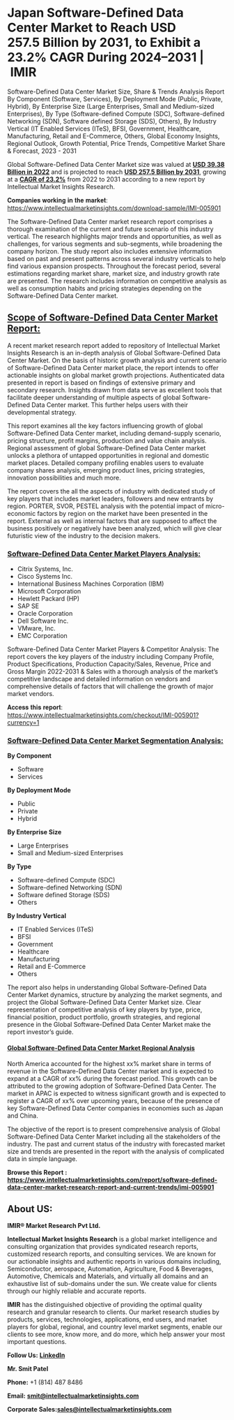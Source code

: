 <h1 class="article-headline">Japan Software-Defined Data Center Market to Reach USD <strong style="font-style: inherit;">257.5&nbsp;</strong>Billion by 2031, to Exhibit a 23.2% CAGR During 2024&ndash;2031 |&nbsp;IMIR</h1>
<p>Software-Defined Data Center Market Size, Share &amp; Trends Analysis Report By Component (Software, Services), By Deployment Mode (Public, Private, Hybrid), By Enterprise Size (Large Enterprises, Small and Medium-sized Enterprises), By Type (Software-defined Compute (SDC), Software-defined Networking (SDN), Software defined Storage (SDS), Others), By Industry Vertical (IT Enabled Services (ITeS), BFSI, Government, Healthcare, Manufacturing, Retail and E-Commerce, Others, Global Economy Insights, Regional Outlook, Growth Potential, Price Trends, Competitive Market Share &amp; Forecast, 2023 - 2031</p>
<p>Global Software-Defined Data Center Market size was valued at&nbsp;<strong style="font-style: inherit;"><u>USD 39.38 Billion in 2022</u></strong>&nbsp;and is projected to reach&nbsp;<strong style="font-style: inherit;"><u>USD 257.5 Billion by 2031</u></strong>, growing at a&nbsp;<strong style="font-style: inherit;"><u>CAGR of 23.2%</u></strong>&nbsp;from 2022 to 2031 according to a new report by Intellectual Market Insights Research.</p>
<p>𝐂𝐨𝐦𝐩𝐚𝐧𝐢𝐞𝐬 𝐰𝐨𝐫𝐤𝐢𝐧𝐠 𝐢𝐧 𝐭𝐡𝐞 𝐦𝐚𝐫𝐤𝐞𝐭: <a href="https://www.intellectualmarketinsights.com/download-sample/IMI-005901">https://www.intellectualmarketinsights.com/download-sample/IMI-005901</a></p>
<p>The Software-Defined Data Center market research report comprises a thorough examination of the current and future scenario of this industry vertical. The research highlights major trends and opportunities, as well as challenges, for various segments and sub-segments, while broadening the company horizon. The study report also includes extensive information based on past and present patterns across several industry verticals to help find various expansion prospects. Throughout the forecast period, several estimations regarding market share, market size, and industry growth rate are presented. The research includes information on competitive analysis as well as consumption habits and pricing strategies depending on the Software-Defined Data Center market.</p>
<h2><strong><u>Scope of Software-Defined Data Center Market Report:</u></strong></h2>
<p>A recent market research report added to repository of Intellectual Market Insights Research is an in-depth analysis of Global Software-Defined Data Center Market. On the basis of historic growth analysis and current scenario of Software-Defined Data Center market place, the report intends to offer actionable insights on global market growth projections. Authenticated data presented in report is based on findings of extensive primary and secondary research. Insights drawn from data serve as excellent tools that facilitate deeper understanding of multiple aspects of global Software-Defined Data Center market. This further helps users with their developmental strategy.</p>
<p>This report examines all the key factors influencing growth of global Software-Defined Data Center market, including demand-supply scenario, pricing structure, profit margins, production and value chain analysis. Regional assessment of global Software-Defined Data Center market unlocks a plethora of untapped opportunities in regional and domestic market places. Detailed company profiling enables users to evaluate company shares analysis, emerging product lines, pricing strategies, innovation possibilities and much more.</p>
<p>The report covers the all the aspects of industry with dedicated study of key players that includes market leaders, followers and new entrants by region. PORTER, SVOR, PESTEL analysis with the potential impact of micro-economic factors by region on the market have been presented in the report. External as well as internal factors that are supposed to affect the business positively or negatively have been analyzed, which will give clear futuristic view of the industry to the decision makers.</p>
<h3><strong style="font-style: inherit;"><u>Software-Defined Data Center Market Players Analysis:</u></strong></h3>
<ul>
<li>Citrix Systems, Inc.</li>
<li>Cisco Systems Inc.</li>
<li>International Business Machines Corporation (IBM)</li>
<li>Microsoft Corporation</li>
<li>Hewlett Packard (HP)</li>
<li>SAP SE</li>
<li>Oracle Corporation</li>
<li>Dell Software Inc.</li>
<li>VMware, Inc.</li>
<li>EMC Corporation</li>
</ul>
<p>Software-Defined Data Center Market Players &amp; Competitor Analysis: The report covers the key players of the industry including Company Profile, Product Specifications, Production Capacity/Sales, Revenue, Price and Gross Margin 2022-2031 &amp; Sales with a thorough analysis of the market&rsquo;s competitive landscape and detailed information on vendors and comprehensive details of factors that will challenge the growth of major market vendors.</p>
<p>𝐀𝐜𝐜𝐞𝐬𝐬 𝐭𝐡𝐢𝐬 𝐫𝐞𝐩𝐨𝐫𝐭: <a href="https://www.intellectualmarketinsights.com/checkout/IMI-005901?currency=1">https://www.intellectualmarketinsights.com/checkout/IMI-005901?currency=1</a> &nbsp;&nbsp;&nbsp;&nbsp;&nbsp;&nbsp; &nbsp;&nbsp;&nbsp;&nbsp;&nbsp;&nbsp;&nbsp;&nbsp;&nbsp;&nbsp;&nbsp;</p>
<h3><strong><u>Software-Defined Data Center Market Segmentation Analysis:</u></strong></h3>
<p><strong style="font-style: inherit;">By Component</strong></p>
<ul>
<li>Software</li>
<li>Services</li>
</ul>
<p><strong style="font-style: inherit;">By Deployment Mode</strong></p>
<ul>
<li>Public</li>
<li>Private</li>
<li>Hybrid</li>
</ul>
<p><strong style="font-style: inherit;">By Enterprise Size</strong></p>
<ul>
<li>Large Enterprises</li>
<li>Small and Medium-sized Enterprises</li>
</ul>
<p><strong style="font-style: inherit;">By Type</strong></p>
<ul>
<li>Software-defined Compute (SDC)</li>
<li>Software-defined Networking (SDN)</li>
<li>Software defined Storage (SDS)</li>
<li>Others</li>
</ul>
<p><strong style="font-style: inherit;">By Industry Vertical</strong></p>
<ul>
<li>IT Enabled Services (ITeS)</li>
<li>BFSI</li>
<li>Government</li>
<li>Healthcare</li>
<li>Manufacturing</li>
<li>Retail and E-Commerce</li>
<li>Others</li>
</ul>
<p>The report also helps in understanding Global Software-Defined Data Center Market dynamics, structure by analyzing the market segments, and project the Global Software-Defined Data Center&nbsp;Market size. Clear representation of competitive analysis of key players by type, price, financial position, product portfolio, growth strategies, and regional presence in the Global Software-Defined Data Center Market make the report investor&rsquo;s guide.</p>
<h4><strong style="font-style: inherit;"><u>Global Software-Defined Data Center Market Regional Analysis</u></strong></h4>
<p>North America accounted for the highest xx% market share in terms of revenue in the Software-Defined Data Center market and is expected to expand at a CAGR of xx% during the forecast period. This growth can be attributed to the growing adoption of Software-Defined Data Center. The market in APAC is expected to witness significant growth and is expected to register a CAGR of xx% over upcoming years, because of the presence of key Software-Defined Data Center companies in economies such as Japan and China.</p>
<p>The objective of the report is to present comprehensive analysis of Global Software-Defined Data Center Market including all the stakeholders of the industry. The past and current status of the industry with forecasted market size and trends are presented in the report with the analysis of complicated data in simple language.</p>
<p><strong>Browse this Report : <a href="https://www.intellectualmarketinsights.com/report/software-defined-data-center-market-research-report-and-current-trends/imi-005901">https://www.intellectualmarketinsights.com/report/software-defined-data-center-market-research-report-and-current-trends/imi-005901</a> </strong></p>
<h2>About US:</h2>
<p><strong>IMIR&reg; Market Research Pvt Ltd.</strong></p>
<p><strong>Intellectual Market Insights Research</strong> is a global market intelligence and consulting organization that provides syndicated research reports, customized research reports, and consulting services. We are known for our actionable insights and authentic reports in various domains including, Semiconductor, aerospace, Automation, Agriculture, Food &amp; Beverages, Automotive, Chemicals and Materials, and virtually all domains and an exhaustive list of sub-domains under the sun. We create value for clients through our highly reliable and accurate reports.</p>
<p><strong>IMIR</strong> has the distinguished objective of providing the optimal quality research and granular research to clients. Our market research studies by products, services, technologies, applications, end users, and market players for global, regional, and country level market segments, enable our clients to see more, know more, and do more, which help answer your most important questions.</p>
<p><strong>Follow Us:</strong> <a href="https://in.linkedin.com/company/imir-market-research" data-test-app-aware-link=""><strong>LinkedIn</strong></a></p>
<p><strong>Mr. Smit Patel</strong></p>
<p><strong>Phone:</strong> +1 (814) 487 8486</p>
<p><strong>Email:</strong> <a href="mailto:smit@intellectualmarketinsights.com" data-test-app-aware-link=""><strong>smit@intellectualmarketinsights.com</strong></a></p>
<p><strong>Corporate Sales:</strong><a href="mailto:sales@intellectualmarketinsights.com" data-test-app-aware-link=""><strong>sales@intellectualmarketinsights.com</strong></a></p>
<p>&nbsp;</p>
